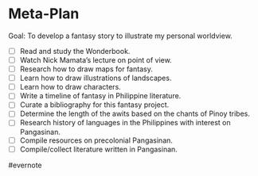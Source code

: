 # Meta-Plan

Goal: To develop a fantasy story to illustrate my personal worldview.

- [ ] Read and study the Wonderbook.
- [ ] Watch Nick Mamata’s lecture on point of view.
- [ ] Research how to draw maps for fantasy.
- [ ] Learn how to draw illustrations of landscapes.
- [ ] Learn how to draw characters.
- [ ] Write a timeline of fantasy in Philippine literature.
- [ ] Curate a bibliography for this fantasy project.
- [ ] Determine the length of the awits based on the chants of Pinoy tribes.
- [ ] Research history of languages in the Philippines with interest on Pangasinan.
- [ ] Compile resources on precolonial Pangasinan.
- [ ] Compile/collect literature written in Pangasinan.

\#evernote

